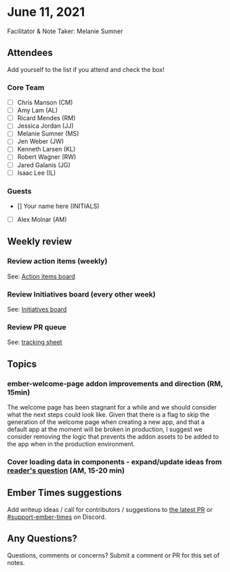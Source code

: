 # June 11, 2021

Facilitator & Note Taker: Melanie Sumner

## Attendees

Add yourself to the list if you attend and check the box!

### Core Team
- [ ] Chris Manson (CM)
- [ ] Amy Lam (AL)
- [ ] Ricard Mendes (RM)
- [ ] Jessica Jordan (JJ)
- [ ] Melanie Sumner (MS)
- [ ] Jen Weber (JW)
- [ ] Kenneth Larsen (KL)
- [ ] Robert Wagner (RW)
- [ ] Jared Galanis (JG)
- [ ] Isaac Lee (IL)

### Guests
- [] Your name here (INITIALS)
 - [ ] Alex Molnar (AM)
## Weekly review

### Review action items (weekly)
See: [Action items board](https://github.com/orgs/ember-learn/projects/47)

### Review Initiatives board (every other week)
See: [Initiatives board](https://github.com/orgs/ember-learn/projects/19)

### Review PR queue
See: [tracking sheet](https://docs.google.com/spreadsheets/d/1sPyN9z9wZMpTNwqCfa6R9QSPZkIW4iQd-H4gZC7ILLk/edit#gid=2035777454)

## Topics

### ember-welcome-page addon improvements and direction (RM, 15min)
The welcome page has been stagnant for a while and we should consider what the next steps could look like.
Given that there is a flag to skip the generation of the welcome page when creating a new app,
and that a default app at the moment will be broken in production,
I suggest we consider removing the logic that prevents the addon assets to be added to the app when in the production environment.

<!-- If you would like to add a topic to the agenda please add a suggestion to the PR using the following format: -->
<!-- ### Your topic (INITIALS, expected duration in minutes) -->
### Cover loading data in components - expand/update ideas from [reader's question](https://discuss.emberjs.com/t/readers-questions-is-it-bad-to-load-data-in-components/14521) (AM, 15-20 min)
<!-- replace with topic -->
<!-- replace with topic -->
<!-- replace with topic -->
<!-- replace with topic -->

## Ember Times suggestions
Add writeup ideas / call for contributors / suggestions to [the latest PR](https://github.com/ember-learn/ember-blog/pulls?q=is%3Aopen+is%3Apr+label%3A%22%F0%9F%97%9E+embertimes%22%20or%20#support-ember-times) or [#support-ember-times](https://discordapp.com/channels/480462759797063690/485450546887786506) on Discord.

## Any Questions?
Questions, comments or concerns? Submit a comment or PR for this set of notes.
